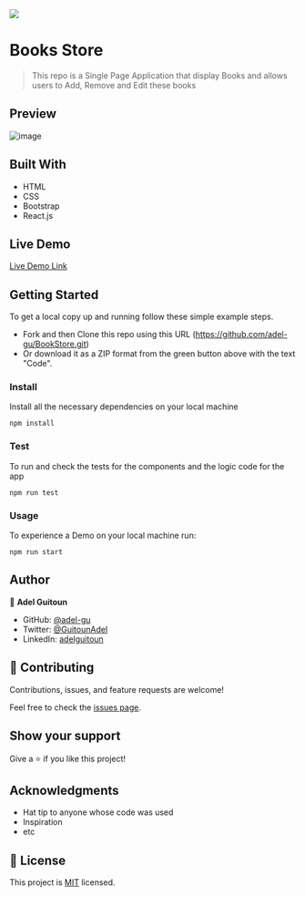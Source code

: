 ![](https://img.shields.io/badge/Microverse-blueviolet)

# Books Store

> This repo is a Single Page Application that display Books and allows users to Add, Remove and Edit these books 

## Preview
![image](https://user-images.githubusercontent.com/68030297/201489721-9cf6edc8-3ee9-481a-b7ea-317c9236b4f0.png)

## Built With

- HTML
- CSS
- Bootstrap
- React.js

## Live Demo 

[Live Demo Link](https://livedemo.com)

## Getting Started
To get a local copy up and running follow these simple example steps.

- Fork and then Clone this repo using this URL (https://github.com/adel-gu/BookStore.git) 
- Or download it as a ZIP format from the green button above with the text "Code".

### Install
Install all the necessary dependencies on your local machine
```
npm install
```
### Test
To run and check the tests for the components and the logic code for the app
```
npm run test
```
### Usage
To experience a Demo on your local machine run:
```
npm run start
```

## Author

👤 **Adel Guitoun**

- GitHub: [@adel-gu](https://github.com/adel-gu)
- Twitter: [@GuitounAdel](https://twitter.com/@GuitounAdel)
- LinkedIn: [adelguitoun](https://linkedin.com/in/adelguitoun)


## 🤝 Contributing

Contributions, issues, and feature requests are welcome!

Feel free to check the [issues page](../../issues/).

## Show your support

Give a ⭐️ if you like this project!

## Acknowledgments

- Hat tip to anyone whose code was used
- Inspiration
- etc

## 📝 License

This project is [MIT](./LICENSE) licensed.
